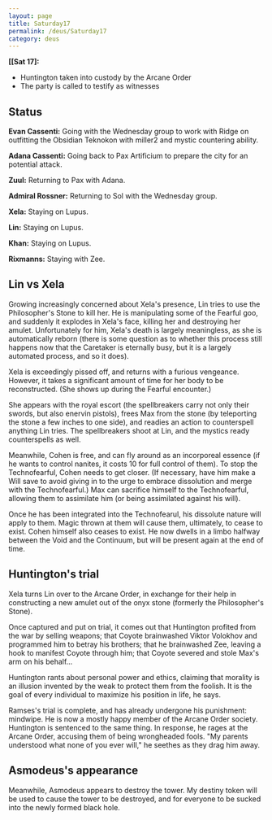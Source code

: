 ```yaml
---
layout: page
title: Saturday17
permalink: /deus/Saturday17
category: deus
---
```

__[[Sat 17]:__
* Huntington taken into custody by the Arcane Order
* The party is called to testify as witnesses

## Status
__Evan Cassenti:__ Going with the Wednesday group to work with Ridge on outfitting the Obsidian Teknokon with miller2 and mystic countering ability.

__Adana Cassenti:__ Going back to Pax Artificium to prepare the city for an potential attack.

__Zuul:__ Returning to Pax with Adana.

__Admiral Rossner:__ Returning to Sol with the Wednesday group.

__Xela:__ Staying on Lupus.

__Lin:__ Staying on Lupus.

__Khan:__ Staying on Lupus.

__Rixmanns:__ Staying with Zee.


## Lin vs Xela
Growing increasingly concerned about Xela's presence, Lin tries to use the Philosopher's Stone to kill her. He is manipulating some of the Fearful goo, and suddenly it explodes in Xela's face, killing her and destroying her amulet. Unfortunately for him, Xela's death is largely meaningless, as she is automatically reborn (there is some question as to whether this process still happens now that the Caretaker is eternally busy, but it is a largely automated process, and so it does).

Xela is exceedingly pissed off, and returns with a furious vengeance. However, it takes a significant amount of time for her body to be reconstructed. (She shows up during the Fearful encounter.)

She appears with the royal escort (the spellbreakers carry not only their swords, but also enervin pistols), frees Max from the stone (by teleporting the stone a few inches to one side), and readies an action to counterspell anything Lin tries. The spellbreakers shoot at Lin, and the mystics ready counterspells as well.

Meanwhile, Cohen is free, and can fly around as an incorporeal essence (if he wants to control nanites, it costs 10 for full control of them). To stop the Technofearful, Cohen needs to get closer. (If necessary, have him make a Will save to avoid giving in to the urge to embrace dissolution and merge with the Technofearful.) Max can sacrifice himself to the Technofearful, allowing them to assimilate him (or being assimilated against his will).

Once he has been integrated into the Technofearul, his dissolute nature will apply to them. Magic thrown at them will cause them, ultimately, to cease to exist. Cohen himself also ceases to exist. He now dwells in a limbo halfway between the Void and the Continuum, but will be present again at the end of time.

## Huntington's trial
Xela turns Lin over to the Arcane Order, in exchange for their help in constructing a new amulet out of the onyx stone (formerly the Philosopher's Stone).

Once captured and put on trial, it comes out that Huntington profited from the war by selling weapons; that Coyote brainwashed Viktor Volokhov and programmed him to betray his brothers; that he brainwashed Zee, leaving a hook to manifest Coyote through him; that Coyote severed and stole Max's arm on his behalf...

Huntington rants about personal power and ethics, claiming that morality is an illusion invented by the weak to protect them from the foolish. It is the goal of every individual to maximize his position in life, he says.

Ramses's trial is complete, and has already undergone his punishment: mindwipe. He is now a mostly happy member of the Arcane Order society. Huntington is sentenced to the same thing. In response, he rages at the Arcane Order, accusing them of being wrongheaded fools. &quot;My parents understood what none of you ever will,&quot; he seethes as they drag him away.

## Asmodeus's appearance
Meanwhile, Asmodeus appears to destroy the tower. My destiny token will be used to cause the tower to be destroyed, and for everyone to be sucked into the newly formed black hole.
